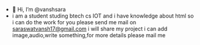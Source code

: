 - 👋 Hi, I’m @vanshsara
- i am a student studing btech cs IOT
and i have knowledge about html so i
can do the work for you please send me mail
on saraswatvansh17@gmail.com i will share
my project i can add image,audio,write
something,for more details please mail me


<!---
vanshsara/vanshsara is a ✨ special ✨ repository because its `README.md` (this file) appears on your GitHub profile.
You can click the Preview link to take a look at your changes.
--->
